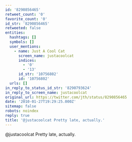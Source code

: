 ```yaml
---
id: '8290856465'
retweet_count: '0'
favorite_count: '0'
id_str: '8290856465'
retweeted: false
entities:
  hashtags: []
  symbols: []
  user_mentions:
    - name: Just A Cool Cat
      screen_name: justacoolcat
      indices:
        - '0'
        - '13'
      id_str: '10756802'
      id: '10756802'
  urls: []
in_reply_to_status_id_str: '8290793624'
in_reply_to_screen_name: justacoolcat
original_url: https://twitter.com/jth/status/8290856465
date: '2010-01-27T19:29:25.000Z'
sitemap: false
robots: noindex
reply: true
title: '@justacoolcat Pretty late, actually.'
---
```


@justacoolcat Pretty late, actually.